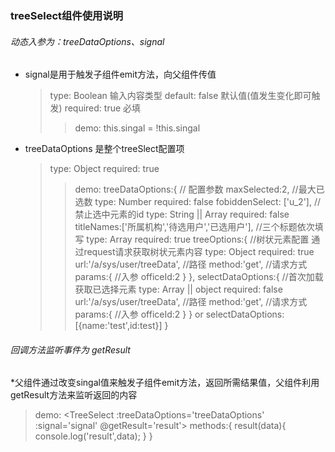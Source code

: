 ### treeSelect组件使用说明

###### 动态入参为：treeDataOptions、signal

* signal是用于触发子组件emit方法，向父组件传值
   > type: Boolean 输入内容类型
   > default: false 默认值(值发生变化即可触发)
   >required: true 必填
   >> demo: this.singal = !this.singal 
   
* treeDataOptions 是整个treeSlect配置项
   > type: Object
   >required: true
   >>demo:
   >>treeDataOptions:{ // 配置参数
        maxSelected:2, //最大已选数  type: Number  required: false
        fobiddenSelect: ['u_2'], // 禁止选中元素的id  type: String || Array  required: false
        titleNames:['所属机构','待选用户','已选用户'],  //三个标题依次填写  type: Array  required: true
        treeOptions:{ //树状元素配置 通过request请求获取树状元素内容   type: Object required: true
            url:'/a/sys/user/treeData', //路径
            method:'get', //请求方式
            params:{ //入参
                officeId:2
            }
        },
        selectDataOptions:{  //首次加载获取已选择元素  type: Array || object   required: false
               url:'/a/sys/user/treeData', //路径
                method:'get', //请求方式
                params:{ //入参
                    officeId:2
                } 
        } or
        selectDataOptions: [{name:'test',id:test}]
    }


###### 回调方法监听事件为 getResult 

*父组件通过改变singal值来触发子组件emit方法，返回所需结果值，父组件利用getResult方法来监听返回的内容
> demo:
<TreeSelect :treeDataOptions='treeDataOptions' :signal='signal' @getResult='result'></TreeSelect>
methods:{
    result(data){
        console.log('result',data);
    }
}
